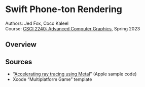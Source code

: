 # Swift Phone-ton Rendering

Authors: Jed Fox, Coco Kaleel\
Course: [CSCI 2240: Advanced Computer Graphics](https://cs2240.graphics), Spring 2023

## Overview

## Sources

- “[Accelerating ray tracing using Metal](https://developer.apple.com/documentation/metal/metal_sample_code_library/accelerating_ray_tracing_using_metal)” (Apple sample code)
- Xcode “Multiplatform Game” template
